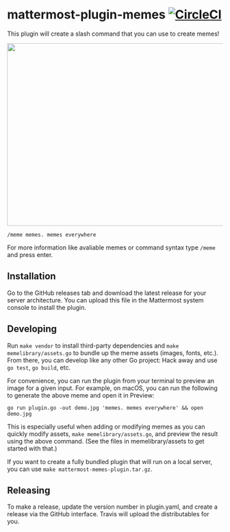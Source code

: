 # mattermost-plugin-memes [![CircleCI](https://circleci.com/gh/mattermost/mattermost-plugin-memes.svg?style=svg)](https://circleci.com/gh/mattermost/mattermost-plugin-memes)

This plugin will create a slash command that you can use to create memes!

<img src="screenshot.png" width="583" height="426" />

`/meme memes. memes everywhere`

For more information like avaliable memes or command syntax type `/meme ` and press enter.

## Installation

Go to the GitHub releases tab and download the latest release for your server architecture. You can upload this file in the Mattermost system console to install the plugin.

## Developing

Run `make vendor` to install third-party dependencies and `make memelibrary/assets.go` to bundle up the meme assets (images, fonts, etc.). From there, you can develop like any other Go project: Hack away and use `go test`, `go build`, etc.

For convenience, you can run the plugin from your terminal to preview an image for a given input. For example, on macOS, you can run the following to generate the above meme and open it in Preview:

`go run plugin.go -out demo.jpg 'memes. memes everywhere' && open demo.jpg`

This is especially useful when adding or modifying memes as you can quickly modify assets, `make memelibrary/assets.go`, and preview the result using the above command. (See the files in memelibrary/assets to get started with that.)

If you want to create a fully bundled plugin that will run on a local server, you can use `make mattermost-memes-plugin.tar.gz`.

## Releasing

To make a release, update the version number in plugin.yaml, and create a release via the GitHub interface. Travis will upload the distributables for you.
